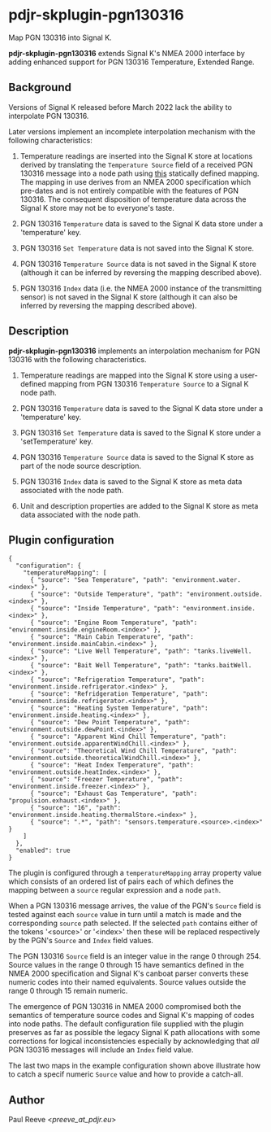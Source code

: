 # pdjr-skplugin-pgn130316

Map PGN 130316 into Signal K.

**pdjr-skplugin-pgn130316** extends Signal K's NMEA 2000 interface by
adding enhanced support for PGN 130316 Temperature, Extended Range.

## Background

Versions of Signal K released before March 2022 lack the ability to
interpolate PGN 130316.

Later versions implement an incomplete interpolation mechanism with
the following characteristics:

1. Temperature readings are inserted into the Signal K store at
   locations derived by translating the ```Temperature Source``` field
   of a received PGN 130316 message into a node path using 
   [this](https://github.com/SignalK/n2k-signalk/blob/master/temperatureMappings.js)
   statically defined mapping.
   The mapping in use derives from an NMEA 2000 specification which
   pre-dates and is not entirely compatible with the features of PGN
   130316.
   The consequent disposition of temperature data across the Signal K
   store may not be to everyone's taste.

2. PGN 130316 ```Temperature``` data is saved to the Signal K data
   store under a 'temperature' key.
   
3. PGN 130316 ```Set Temperature``` data is not saved into the Signal K
   store.

4. PGN 130316 ```Temperature Source``` data is not saved in the Signal
   K store (although it can be inferred by reversing the mapping
   described above).

5. PGN 130316 ```Index``` data (i.e. the NMEA 2000 instance of the
   transmitting sensor) is not saved in the Signal K store (although it
   can also be inferred by reversing the mapping described above).

## Description

**pdjr-skplugin-pgn130316** implements an interpolation mechanism for
PGN 130316 with the following characteristics.

1. Temperature readings are mapped into the Signal K store using a
   user-defined mapping from PGN 130316 ```Temperature Source``` to a
   Signal K node path.

2. PGN 130316 ```Temperature``` data is saved to the Signal K data
   store under a 'temperature' key.
   
3. PGN 130316 ```Set Temperature``` data is saved to the Signal K
   store under a 'setTemperature' key.

4. PGN 130316 ```Temperature Source``` data is saved to the Signal K
   store as part of the node source description.  

5. PGN 130316 ```Index``` data is saved to the Signal K store as meta
   data associated with the node path.

6. Unit and description properties are added to the Signal K store as
   meta data associated with the node path.

## Plugin configuration

```
{
  "configuration": {
    "temperatureMapping": [
      { "source": "Sea Temperature", "path": "environment.water.<index>" },
      { "source": "Outside Temperature", "path": "environment.outside.<index>" },
      { "source": "Inside Temperature", "path": "environment.inside.<index>" },
      { "source": "Engine Room Temperature", "path": "environment.inside.engineRoom.<index>" },
      { "source": "Main Cabin Temperature", "path": "environment.inside.mainCabin.<index>" },
      { "source": "Live Well Temperature", "path": "tanks.liveWell.<index>" },
      { "source": "Bait Well Temperature", "path": "tanks.baitWell.<index>" },
      { "source": "Refrigeration Temperature", "path": "environment.inside.refrigerator.<index>" },
      { "source": "Refridgeration Temperature", "path": "environment.inside.refrigerator.<index>" },
      { "source": "Heating System Temperature", "path": "environment.inside.heating.<index>" },
      { "source": "Dew Point Temperature", "path": "environment.outside.dewPoint.<index>" },
      { "source": "Apparent Wind Chill Temperature", "path": "environment.outside.apparentWindChill.<index>" },
      { "source": "Theoretical Wind Chill Temperature", "path": "environment.outside.theoreticalWindChill.<index>" },
      { "source": "Heat Index Temperature", "path": "environment.outside.heatIndex.<index>" },
      { "source": "Freezer Temperature", "path": "environment.inside.freezer.<index>" },
      { "source": "Exhaust Gas Temperature", "path": "propulsion.exhaust.<index>" },
      { "source": "16", "path": "environment.inside.heating.thermalStore.<index>" },
      { "source": ".*", "path": "sensors.temperature.<source>.<index>" }
    ]                                                             
  },                                                              
  "enabled": true                                                 
}                  
```

The plugin is configured through a ```temperatureMapping``` array
property value which consists of an ordered list of pairs each of which
defines the mapping between a ```source``` regular expression and a
node ```path```.

When a PGN 130316 message arrives, the value of the PGN's ```Source```
field is tested against each ```source``` value in turn until a match
is made and the corresponding ```source``` path selected.
If the selected ```path``` contains either of the tokens '\<source\>'
or '\<index\>' then these will be replaced respectively by the PGN's
```Source``` and ```Index``` field values. 

The PGN 130316  ```Source``` field is an integer value in the range 0
through 254.
Source values in the range 0 through 15 have semantics defined in the
NMEA 2000 specification and Signal K's canboat parser converts these
numeric codes into their named equivalents.
Source values outside the range 0 through 15 remain numeric.

The emergence of PGN 130316 in NMEA 2000 compromised both the semantics
of temperature source codes and Signal K's mapping of codes into node
paths.
The default configuration file supplied with the plugin preserves as far
as possible the legacy Signal K path allocations with some corrections for
logical inconsistencies especially by acknowledging that *all* PGN
130316 messages will include an ```Index``` field value.

The last two maps in the example configuration shown above illustrate
how to catch a specif numeric ```Source``` value and how to provide
a catch-all.

## Author

Paul Reeve <*preeve_at_pdjr.eu*>
